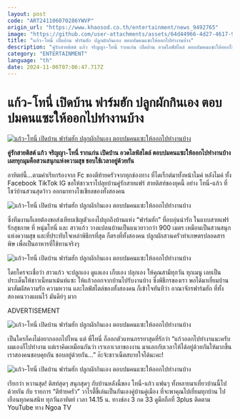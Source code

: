 ```yaml
---
layout: post
code: "ART241106070286YWVP"
origin_url: "https://www.khaosod.co.th/entertainment/news_9492765"
image: "https://github.com/user-attachments/assets/64d44966-4d27-4617-934b-2e412476995b"
title: "แก้ว-โทนี่ เปิดบ้าน ฟาร์มฮัก ปลูกผักกินเอง ตอบปมคนแซะให้ออกไปทำงานบ้าง"
description: "คู่รักสายติสต์ แก้ว จริญญา-โทนี่ รากแก่น เปิดบ้าน อวดไลฟ์สไตล์ ตอบปมคนแซะให้ออกไปทำงานบ้าง เผยทุกมุมคือสวนสนุกแห่งความสุข ชอบใช้เวลาอยู่ด้วยกัน"
category: "ENTERTAINMENT"
language: "th"
date: 2024-11-06T07:06:47.717Z
---
```


# แก้ว-โทนี่ เปิดบ้าน ฟาร์มฮัก ปลูกผักกินเอง ตอบปมคนแซะให้ออกไปทำงานบ้าง

[![แก้ว-โทนี่ เปิดบ้าน ฟาร์มฮัก ปลูกผักกินเอง ตอบปมคนแซะให้ออกไปทำงานบ้าง](https://www.khaosod.co.th/wpapp/uploads/2024/11/kan.jpg2_.jpg "แก้ว-โทนี่ เปิดบ้าน ฟาร์มฮัก ปลูกผักกินเอง ตอบปมคนแซะให้ออกไปทำงานบ้าง")](https://www.khaosod.co.th/wpapp/uploads/2024/11/kan.jpg2_.jpg)

**คู่รักสายติสต์ แก้ว จริญญา-โทนี่ รากแก่น เปิดบ้าน อวดไลฟ์สไตล์ ตอบปมคนแซะให้ออกไปทำงานบ้าง เผยทุกมุมคือสวนสนุกแห่งความสุข ชอบใช้เวลาอยู่ด้วยกัน**

อาทิตย์นี้…ตามคำเรียกร้องจาก Fc ของตีท้ายครัวจากทุกช่องทาง ที่ไดเร็กต์มาทั้งหน้าไมค์ หลังไมค์ ทั้ง Facebook TikTok IG ขอให้ชาวเราไปลุยบ้านคู่รักสายแฟร์ สายติสท์ของยุคนี้ อย่าง โทนี่-แก้ว ที่โชว์บ้านสวนสุดว้าว ออกมาทางโซเชียลของทั้งสองคน

![ แก้ว-โทนี่ เปิดบ้าน ฟาร์มฮัก ปลูกผักกินเอง ตอบปมคนแซะให้ออกไปทำงานบ้าง](https://www.khaosod.co.th/wpapp/uploads/2024/11/S__54992923_0-696x465.jpg)

ซึ่งทีมงานก็เลยต้องขอส่งเทียบเชิญตัวเองไปบุกถึงบ้านแห่ง “ฟาร์มฮัก” ที่อบอุ่นน่ารัก ในแบบสายแฟร์ รักสุขภาพ ที่ หนุ่มโทนี่ และ สาวแก้ว วางแปลนบ้านเป็นแนวยาวกว่า 900 เมตร เหมือนเป็นสวนสนุกแห่งความสุข และที่ประทับใจเหล่าพิธีกรที่สุด ก็ตรงที่ทั้งสองคน ปลูกผักสวนครัวทำเกษตรปลอดสารพิษ เพื่อเป็นอาหารที่ใช้ทานจริงๆ

![ แก้ว-โทนี่ เปิดบ้าน ฟาร์มฮัก ปลูกผักกินเอง ตอบปมคนแซะให้ออกไปทำงานบ้าง](https://www.khaosod.co.th/wpapp/uploads/2024/11/S__54992935_0-696x465.jpg)

โดยใครจะเชื่อว่า สาวแก้ว จะปลูกเอง ดูแลเอง เก็บเอง ปลุกเอง ให้คุณสามีทุกวัน ทุกเมนู เลยเป็นประเด็นให้ชาวเน็ทมาเม้นท์แซะ ให้แก้วออกจากบ้านไปรับงานบ้าง ซึ่งพิธีกรของเรา พอได้มาเยี่ยมบ้าน มาสัมผัสความรัก ความหวาน และไลฟ์สไตล์ของทั้งสองคน ก็เข้าใจทันทีว่า อาณาจักรฟาร์มฮัก ที่ทั้งสองคนวางแผนไว้ มันดีย์ๆ มาก

ADVERTISEMENT

![ แก้ว-โทนี่ เปิดบ้าน ฟาร์มฮัก ปลูกผักกินเอง ตอบปมคนแซะให้ออกไปทำงานบ้าง](https://www.khaosod.co.th/wpapp/uploads/2024/11/S__54992932_0-696x465.jpg)

เป็นใครก็คงไม่อยากออกไปไหน แต่ พี่โทนี่ ก็ออกตัวแทนภรรยาสุดที่รักว่า “แก้วออกไปทำงานนะครับ ผมเองก็ไปทำงาน แต่เราคิดเหมือนกันว่า เราเอาเวลาของงาน มาแลกกับเวลาให้ได้อยู่ด้วยกันให้มากขึ้น เราสองคนชอบคุยกัน ชอบอยู่ด้วยกัน…” อ๊ะจ้ะชาวเน็ตสบายใจได้นะคะ!

![ แก้ว-โทนี่ เปิดบ้าน ฟาร์มฮัก ปลูกผักกินเอง ตอบปมคนแซะให้ออกไปทำงานบ้าง](https://www.khaosod.co.th/wpapp/uploads/2024/11/S__54992933_0-696x465.jpg)

เรียกว่า หวานสุด! ติสท์สุดๆ สนุกสุดๆ กับบ้านหลังนี้ของ โทนี่-แก้ว แฟนๆ ทั้งหลายมาเที่ยวบ้านนี้ไปด้วยกัน กับ รายการ “ตีท้ายครัว” วาไรตี้ขี้เล่นเป็นกันเองคู่บ้านคู่เมือง ที่จะพาคุณไปเยี่ยมทุกบ้าน ไปเยือนทุกคนสนิท ทุกวันอาทิตย์ เวลา 14.15 น. ทางช่อง 3 กด 33 ดูมือถือที่ 3plus ติดตาม YouTube ทาง Ngoa TV